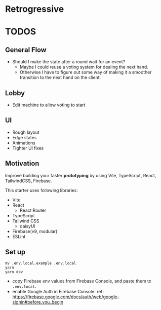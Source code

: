 # Retrogressive

# TODOS
## General Flow
- Should I make the state after a round wait for an event? 
  - Maybe I could reuse a voting system for dealing the next hand. 
  - Otherwise I have to figure out some way of making it a smoother transition to the next hand on the client.

## Lobby
- Edit machine to allow voting to start

## UI
- Rough layout
- Edge states
- Animations
- Tighter UI fixes





## Motivation

Improve building your faster **prototyping** by using Vite, TypeScript, React, TailwindCSS, Firebase.

This starter uses following libraries:

- Vite
- React
  - React Router
- TypeScript
- Tailwind CSS
  - daisyUI
- Firebase(v9, modular)
- ESLint

## Set up

```shell
mv .env.local.example .env.local
yarn
yarn dev
```
- copy Firebase env values from Firebase Console, and paste them to `.env.local`.
- enable Google Auth in Firebase Console. ref: https://firebase.google.com/docs/auth/web/google-signin#before_you_begin
